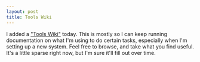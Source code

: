 ```yaml
---
layout: post
title: Tools Wiki
---
```


I added a ["Tools Wiki"](/git-wiki) today. This is mostly so I can keep running documentation on what I'm using to do certain tasks, especially when I'm setting up a new system. Feel free to browse, and take what you find useful. It's a little sparse right now, but I'm sure it'll fill out over time.
